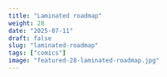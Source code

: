 ```yaml
---
title: "Laminated roadmap"
weight: 28
date: "2025-07-11"
draft: false
slug: "laminated-roadmap"
tags: ["comics"]
image: "featured-28-laminated-roadmap.jpg"
---
```

